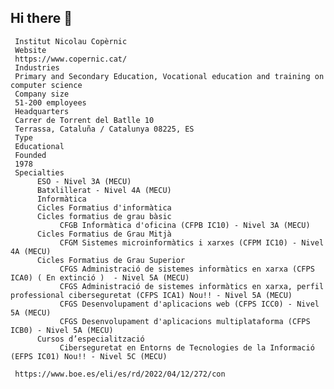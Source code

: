 ## Hi there 👋

<!--

**Here are some ideas to get you started:**

🙋‍♀️ A short introduction - what is your organization all about?
🌈 Contribution guidelines - how can the community get involved?
👩‍💻 Useful resources - where can the community find your docs? Is there anything else the community should know?
🍿 Fun facts - what does your team eat for breakfast?
🧙 Remember, you can do mighty things with the power of [Markdown](https://docs.github.com/github/writing-on-github/getting-started-with-writing-and-formatting-on-github/basic-writing-and-formatting-syntax)
-->
     
     Institut Nicolau Copèrnic     
     Website
     https://www.copernic.cat/
     Industries
     Primary and Secondary Education, Vocational education and training on computer science
     Company size
     51-200 employees
     Headquarters
     Carrer de Torrent del Batlle 10
     Terrassa, Cataluña / Catalunya 08225, ES
     Type
     Educational
     Founded
     1978
     Specialties
          ESO - Nivel 3A (MECU)          
          Batxlillerat - Nivel 4A (MECU)
          Informàtica          
          Cicles Formatius d'informàtica
          Cicles formatius de grau bàsic
               CFGB Informàtica d'oficina (CFPB IC10) - Nivel 3A (MECU)
          Cicles Formatius de Grau Mitjà
               CFGM Sistemes microinformàtics i xarxes (CFPM IC10) - Nivel 4A (MECU)
          Cicles Formatius de Grau Superior
               CFGS Administració de sistemes informàtics en xarxa (CFPS ICA0) ( En extinció )  - Nivel 5A (MECU)
               CFGS Administració de sistemes informàtics en xarxa, perfil professional ciberseguretat (CFPS ICA1) Nou!! - Nivel 5A (MECU)
               CFGS Desenvolupament d'aplicacions web (CFPS ICC0) - Nivel 5A (MECU)
               CFGS Desenvolupament d'aplicacions multiplataforma (CFPS ICB0) - Nivel 5A (MECU)               
          Cursos d’especialització
               Ciberseguretat en Entorns de Tecnologies de la Informació (EFPS IC01) Nou!! - Nivel 5C (MECU) 

     https://www.boe.es/eli/es/rd/2022/04/12/272/con


